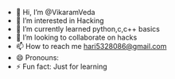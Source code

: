 - 👋 Hi, I’m @VikaramVeda
- 👀 I’m interested in Hacking 
- 🌱 I’m currently learned python,c,c++ basics
- 💞️ I’m looking to collaborate on hacks 
- 📫 How to reach me hari5328086@gmail.com
- 😄 Pronouns: 
- ⚡ Fun fact: Just for learning 

<!---
VikaramVeda/VikaramVeda is a ✨ special ✨ repository because its `README.md` (this file) appears on your GitHub profile.
You can click the Preview link to take a look at your changes.
--->
